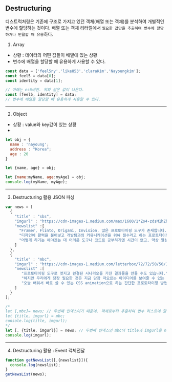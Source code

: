 ## Destructuring
디스트럭처링은 기존에 구조로 가지고 있던 객체(배열 또는 객체)를 분석하여 개별적인 변수에 할당하는 것이다. 배열 또는 객체 리터럴에서 `필요한 값만을 추출하여 변수에 할당하거나 반활할 때 유용`하다.

1. Array

- 상황 : 데이터의 어떤 값들이 배열에 있는 상황
- 변수에 배열을 할당할 때 유용하게 사용할 수 있다.

```js
const data = ['feel5ny','like853','claraKim','Nayoungkim'];
const feel5 = data[0];
const identity = data[1];

// 아래는 es6버전. 위와 같은 값이 나온다.
const [feel5, identity] = data;
// 변수에 배열을 할당할 때 유용하게 사용할 수 있다.
```

<hr>

2. Object
- 상황 : value와 key값이 있는 상황
- 

```js
let obj = {
  name : 'nayoung';
  address : "Korea";
  age : 20
}

let {name, age} = obj;

let {name:myName, age:myAge} = obj;
console.log(myName, myAge);
```

<hr>

3. Destructuring 활용 JSON 파싱

```js
var news = [
  {
    "title" : "sbs",
    "imgurl" : "https://cdn-images-1.medium.com/max/1600/1*Zo4-zdsM1hZb966PaqUDng.png"
    "newslist" :[
      "Framer, Flinto, Origami, Invision. 많은 프로토타이핑 도구가 존재합니다.",
      "디자인에 활력을 불어넣고 개발팀과의 커뮤니케이션을 위해 필수라고 하는 프로토타이핑.", 
      "어떻게 하기는 해야겠는 데 어려운 도구나 코드르 공부하기엔 시간이 없고, 막상 열심히 공부하면 새로운 버전이 나오고, 더 좋은 도구가 나오고." 
    ]
  },
  {
    "title" : "mbc",
    "imgurl" : "https://cdn-images-1.medium.com/letterbox/72/72/50/50/1*L5vNy_5TaQMViNZMfCrRMg.png?source=logoAvatar-2b47979c69bf---64f31fabca5a"
    "newslist" :[
       "프로토타이핑 도구로 멋지고 완결된 시나리오를 가진 결과물을 만들 수도 있습니다.", 
       "하지만 우리에게 당장 필요한 것은 지금 당장 떠오르는 아이디어를 보여줄 수 있는 아이콘의 간단한 모션, 쓱 움직이는 화면 전환 같은 것이 아닐까요?", 
       "오늘 배워서 바로 쓸 수 있는 CSS animation으로 하는 간단한 프로토타이핑 방법을 소개합니다."
    ]
  }
];

/*
let [,mbc]= news; // 두번째 인덱스이기 때문에. 객체로부터 추출하여 변수 리스트에 할당한다.
let {title, imgurl} = mbc;
console.log(title, imgurl);
*/
let [, {title, imgurl}] = news; // 두번째 인덱스인 mbc의 title과 imgurl을 news에 담았다.
console.log(imgurl);
```

<hr>

4. Destructuring 활용 : Event 객체전달
```js
function getNewsList([,{newslist}]){
  console.log(newslist);
}
getNewsList(news);
```

